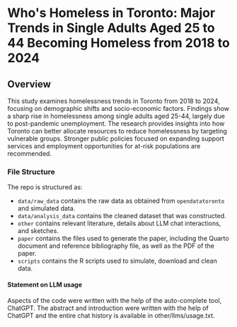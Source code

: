 # Who's Homeless in Toronto: Major Trends in Single Adults Aged 25 to 44 Becoming Homeless from 2018 to 2024

## Overview
This study examines homelessness trends in Toronto from 2018 to 2024, focusing on demographic shifts and socio-economic factors. Findings show a sharp rise in homelessness among single adults aged 25-44, largely due to post-pandemic unemployment. The research provides insights into how Toronto can better allocate resources to reduce homelessness by targeting vulnerable groups. Stronger public policies focused on expanding support services and employment opportunities for at-risk populations are recommended.


### File Structure

The repo is structured as:

-   `data/raw_data` contains the raw data as obtained from `opendatatoronto` and simulated data.
-   `data/analysis_data` contains the cleaned dataset that was constructed.
-   `other` contains relevant literature, details about LLM chat interactions, and sketches.
-   `paper` contains the files used to generate the paper, including the Quarto document and reference bibliography file, as well as the PDF of the paper. 
-   `scripts` contains the R scripts used to simulate, download and clean data.


#### Statement on LLM usage

Aspects of the code were written with the help of the auto-complete tool, ChatGPT. The abstract and introduction were written with the help of ChatGPT and the entire chat history is available in other/llms/usage.txt.
